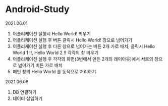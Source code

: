 # Android-Study

2021.06.01
1. 어플리케이션 실행시 Hello World! 띄우기
2. 어플리케이션 실행 후 버튼 클릭시 Hello World! 창으로 넘어가기
3. 어플리케이션 실행 후 다른 창으로 넘어가는 버튼 2개 가로 배치,
클릭시 Hello World 1 !!, Hello World 2 !! 각각의 창 띄우기
4. 어플리케이션 실행 후 각각의 화면(3번에서 만든 2개의 레이아웃)에서
서로의 창으로 넘어가기 버튼 가로 배치
5. 메인 창의 Hello World 를 동적으로 처리하기

2021.06.08
1. DB 연결하기
2. 데이터 삽입하기
